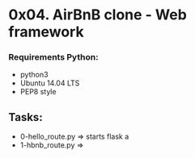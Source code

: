 # 0x04. AirBnB clone - Web framework

### Requirements Python:
* python3
* Ubuntu 14.04 LTS
* PEP8 style


## Tasks:
* 0-hello_route.py => starts flask a
* 1-hbnb_route.py => 